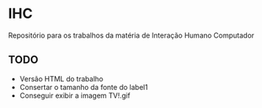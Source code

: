 # IHC
Repositório para os trabalhos da matéria de Interação Humano Computador

## TODO
* Versão HTML do trabalho
* Consertar o tamanho da fonte do label1
* Conseguir exibir a imagem TV!.gif
